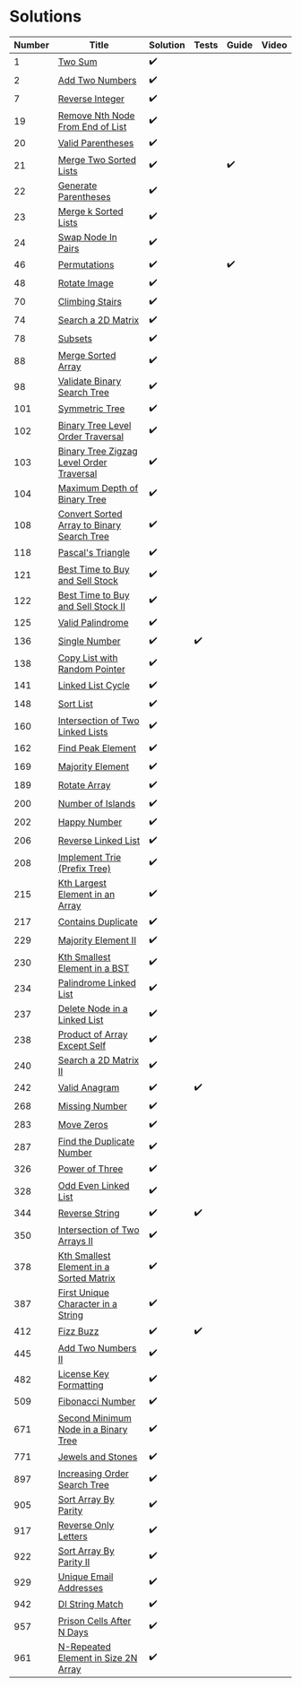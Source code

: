 # Solutions

| Number | Title                                                                                                                               | Solution           | Tests              | Guide              | Video |
| ------ | ----------------------------------------------------------------------------------------------------------------------------------- | ------------------ | ------------------ | ------------------ | ----- |
| 1      | [Two Sum](https://leetcode.com/problems/two-sum/)                                                                                   | :heavy_check_mark: |                    |                    |       |
| 2      | [Add Two Numbers](https://leetcode.com/problems/add-two-numbers/)                                                                   | :heavy_check_mark: |                    |                    |       |
| 7      | [Reverse Integer](https://leetcode.com/problems/reverse-integer/)                                                                   | :heavy_check_mark: |                    |                    |       |
| 19     | [Remove Nth Node From End of List](https://leetcode.com/problems/remove-nth-node-from-end-of-list/description/)                     | :heavy_check_mark: |                    |                    |       |
| 20     | [Valid Parentheses](https://leetcode.com/problems/valid-parentheses/description/)                                                   | :heavy_check_mark: |                    |                    |       |
| 21     | [Merge Two Sorted Lists](https://leetcode.com/problems/merge-two-sorted-lists/submissions/1)                                        | :heavy_check_mark: |                    | :heavy_check_mark: |       |
| 22     | [Generate Parentheses](https://leetcode.com/problems/generate-parentheses/description/)                                             | :heavy_check_mark: |                    |                    |       |
| 23     | [Merge k Sorted Lists](https://leetcode.com/problems/merge-k-sorted-lists/)                                                         | :heavy_check_mark: |                    |                    |       |
| 24     | [Swap Node In Pairs](https://leetcode.com/problems/swap-nodes-in-pairs/)                                                            | :heavy_check_mark: |                    |                    |       |
| 46     | [Permutations](https://leetcode.com/problems/permutations/description/)                                                             | :heavy_check_mark: |                    | :heavy_check_mark: |       |
| 48     | [Rotate Image](https://leetcode.com/problems/rotate-image/)                                                                         | :heavy_check_mark: |                    |                    |       |
| 70     | [Climbing Stairs](https://leetcode.com/problems/climbing-stairs/description/)                                                       | :heavy_check_mark: |                    |                    |       |
| 74     | [Search a 2D Matrix](https://leetcode.com/problems/search-a-2d-matrix/description/)                                                 | :heavy_check_mark: |                    |                    |       |
| 78     | [Subsets](https://leetcode.com/problems/subsets/description/)                                                                       | :heavy_check_mark: |                    |                    |       |
| 88     | [Merge Sorted Array](https://leetcode.com/problems/merge-sorted-array/description/)                                                 | :heavy_check_mark: |                    |                    |       |
| 98     | [Validate Binary Search Tree](https://leetcode.com/problems/validate-binary-search-tree/)                                           | :heavy_check_mark: |                    |                    |       |
| 101    | [Symmetric Tree](https://leetcode.com/problems/symmetric-tree/description/)                                                         | :heavy_check_mark: |                    |                    |       |
| 102    | [Binary Tree Level Order Traversal](https://leetcode.com/problems/binary-tree-level-order-traversal/description/)                   | :heavy_check_mark: |                    |                    |       |
| 103    | [Binary Tree Zigzag Level Order Traversal](https://leetcode.com/problems/binary-tree-zigzag-level-order-traversal/description/)     | :heavy_check_mark: |                    |                    |       |
| 104    | [Maximum Depth of Binary Tree](https://leetcode.com/problems/single-number/description/)                                            | :heavy_check_mark: |                    |                    |       |
| 108    | [Convert Sorted Array to Binary Search Tree](https://leetcode.com/problems/convert-sorted-array-to-binary-search-tree/description/) | :heavy_check_mark: |                    |                    |       |
| 118    | [Pascal's Triangle](https://leetcode.com/problems/pascals-triangle/description/)                                                    | :heavy_check_mark: |                    |                    |       |
| 121    | [Best Time to Buy and Sell Stock](https://leetcode.com/problems/best-time-to-buy-and-sell-stock/description/)                       | :heavy_check_mark: |                    |                    |       |
| 122    | [Best Time to Buy and Sell Stock II](https://leetcode.com/problems/best-time-to-buy-and-sell-stock-ii/)                             | :heavy_check_mark: |                    |                    |       |
| 125    | [Valid Palindrome](https://leetcode.com/problems/valid-palindrome/submissions/1)                                                    | :heavy_check_mark: |                    |                    |       |
| 136    | [Single Number](https://leetcode.com/problems/single-number/description/)                                                           | :heavy_check_mark: | :heavy_check_mark: |                    |       |
| 138    | [Copy List with Random Pointer](https://leetcode.com/problems/copy-list-with-random-pointer/description/)                           | :heavy_check_mark: |                    |                    |       |
| 141    | [Linked List Cycle](https://leetcode.com/problems/linked-list-cycle/description/)                                                   | :heavy_check_mark: |                    |                    |       |
| 148    | [Sort List](https://leetcode.com/problems/sort-list/description/)                                                                   | :heavy_check_mark: |                    |                    |       |
| 160    | [Intersection of Two Linked Lists](https://leetcode.com/problems/intersection-of-two-linked-lists/description/)                     | :heavy_check_mark: |                    |                    |       |
| 162    | [Find Peak Element](https://leetcode.com/problems/find-peak-element/description/)                                                   | :heavy_check_mark: |                    |                    |       |
| 169    | [Majority Element](https://leetcode.com/problems/majority-element/description/)                                                     | :heavy_check_mark: |                    |                    |       |
| 189    | [Rotate Array](https://leetcode.com/problems/rotate-array/description/)                                                             | :heavy_check_mark: |                    |                    |       |
| 200    | [Number of Islands](https://leetcode.com/problems/number-of-islands/description/)                                                   | :heavy_check_mark: |                    |                    |       |
| 202    | [Happy Number](https://leetcode.com/problems/happy-number/description/)                                                             | :heavy_check_mark: |                    |                    |       |
| 206    | [Reverse Linked List](https://leetcode.com/problems/reverse-linked-list/description/)                                               | :heavy_check_mark: |                    |                    |       |
| 208    | [Implement Trie (Prefix Tree)](https://leetcode.com/problems/implement-trie-prefix-tree/description/)                               | :heavy_check_mark: |                    |                    |       |
| 215    | [Kth Largest Element in an Array](https://leetcode.com/problems/kth-largest-element-in-an-array/description/)                       | :heavy_check_mark: |                    |                    |       |
| 217    | [Contains Duplicate](https://leetcode.com/problems/contains-duplicate/hints/)                                                       | :heavy_check_mark: |                    |                    |       |
| 229    | [Majority Element II](https://leetcode.com/problems/majority-element-ii/)                                                           | :heavy_check_mark: |                    |                    |       |
| 230    | [Kth Smallest Element in a BST](https://leetcode.com/problems/kth-smallest-element-in-a-bst/description/)                           | :heavy_check_mark: |                    |                    |       |
| 234    | [Palindrome Linked List](https://leetcode.com/problems/palindrome-linked-list/description/)                                         | :heavy_check_mark: |                    |                    |       |
| 237    | [Delete Node in a Linked List](https://leetcode.com/problems/delete-node-in-a-linked-list/description/)                             | :heavy_check_mark: |                    |                    |       |
| 238    | [Product of Array Except Self](https://leetcode.com/problems/product-of-array-except-self/description/)                             | :heavy_check_mark: |                    |                    |       |
| 240    | [Search a 2D Matrix II](https://leetcode.com/problems/search-a-2d-matrix-ii/description/)                                           | :heavy_check_mark: |                    |                    |       |
| 242    | [Valid Anagram](https://leetcode.com/problems/valid-anagram/description/)                                                           | :heavy_check_mark: | :heavy_check_mark: |                    |       |
| 268    | [Missing Number](https://leetcode.com/problems/missing-number/description/)                                                         | :heavy_check_mark: |                    |                    |       |
| 283    | [Move Zeros](https://leetcode.com/problems/move-zeroes/description/)                                                                | :heavy_check_mark: |                    |                    |       |
| 287    | [Find the Duplicate Number](https://leetcode.com/problems/find-the-duplicate-number/description/)                                   | :heavy_check_mark: |                    |                    |       |
| 326    | [Power of Three](https://leetcode.com/problems/power-of-three/description/)                                                         | :heavy_check_mark: |                    |                    |       |
| 328    | [Odd Even Linked List](https://leetcode.com/problems/odd-even-linked-list/description/)                                             | :heavy_check_mark: |                    |                    |       |
| 344    | [Reverse String](https://leetcode.com/problems/reverse-string/description/)                                                         | :heavy_check_mark: | :heavy_check_mark: |                    |       |
| 350    | [Intersection of Two Arrays II](https://leetcode.com/problems/intersection-of-two-arrays-ii/description/)                           | :heavy_check_mark: |                    |                    |       |
| 378    | [Kth Smallest Element in a Sorted Matrix](https://leetcode.com/problems/kth-smallest-element-in-a-sorted-matrix/description/)       | :heavy_check_mark: |                    |                    |       |
| 387    | [First Unique Character in a String](https://leetcode.com/problems/first-unique-character-in-a-string/description/)                 | :heavy_check_mark: |                    |                    |       |
| 412    | [Fizz Buzz](https://leetcode.com/problems/fizz-buzz/description/)                                                                   | :heavy_check_mark: | :heavy_check_mark: |                    |       |
| 445    | [Add Two Numbers II](https://leetcode.com/problems/add-two-numbers-ii/)                                                             | :heavy_check_mark: |                    |                    |       |
| 482    | [License Key Formatting](https://leetcode.com/problems/license-key-formatting/)                                                     | :heavy_check_mark: |                    |
| 509    | [Fibonacci Number](https://leetcode.com/problems/fibonacci-number/description/)                                                     | :heavy_check_mark: |                    |                    |       |
| 671    | [Second Minimum Node in a Binary Tree](https://leetcode.com/problems/second-minimum-node-in-a-binary-tree/description/)             | :heavy_check_mark: |                    |                    |       |
| 771    | [Jewels and Stones](https://leetcode.com/problems/jewels-and-stones/)                                                               | :heavy_check_mark: |                    |                    |       |
| 897    | [Increasing Order Search Tree](https://leetcode.com/problems/increasing-order-search-tree/)                                         | :heavy_check_mark: |                    |                    |       |
| 905    | [Sort Array By Parity](https://leetcode.com/problems/sort-array-by-parity)                                                          | :heavy_check_mark: |                    |                    |       |
| 917    | [Reverse Only Letters](https://leetcode.com/problems/reverse-only-letters/)                                                         | :heavy_check_mark: |                    |                    |
| 922    | [Sort Array By Parity II](https://leetcode.com/problems/sort-array-by-parity-ii/)                                                   | :heavy_check_mark: |                    |                    |       |
| 929    | [Unique Email Addresses](https://leetcode.com/problems/unique-email-addresses/)                                                     | :heavy_check_mark: |                    |                    |       |
| 942    | [DI String Match](https://leetcode.com/problems/di-string-match/)                                                                   | :heavy_check_mark: |                    |                    |       |
| 957    | [Prison Cells After N Days](https://leetcode.com/problems/prison-cells-after-n-days/)                                               | :heavy_check_mark: |                    |                    |       |
| 961    | [N-Repeated Element in Size 2N Array](https://leetcode.com/problems/n-repeated-element-in-size-2n-array/)                           | :heavy_check_mark: |                    |                    |       |


